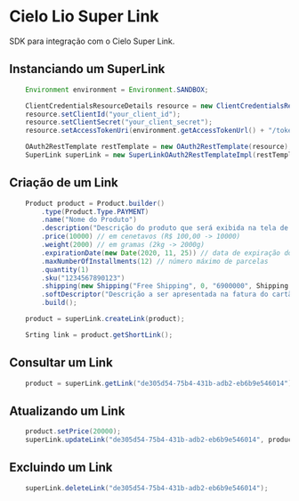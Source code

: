 # Cielo Lio Super Link

SDK para integração com o Cielo Super Link.

## Instanciando um SuperLink

```java
	Environment environment = Environment.SANDBOX;

	ClientCredentialsResourceDetails resource = new ClientCredentialsResourceDetails();
	resource.setClientId("your_client_id");
	resource.setClientSecret("your_client_secret");
	resource.setAccessTokenUri(environment.getAccessTokenUrl() + "/token");

	OAuth2RestTemplate restTemplate = new OAuth2RestTemplate(resource);
	SuperLink superLink = new SuperLinkOAuth2RestTemplateImpl(restTemplate, environment);
```

## Criação de um Link

```java
	Product product = Product.builder()
		.type(Product.Type.PAYMENT)
		.name("Nome do Produto")
		.description("Descrição do produto que será exibida na tela de Checkout.")
		.price(10000) // em cenetavos (R$ 100,00 -> 10000)
		.weight(2000) // em gramas (2kg -> 2000g)
		.expirationDate(new Date(2020, 11, 25)) // data de expiração do link
		.maxNumberOfInstallments(12) // número máximo de parcelas
		.quantity(1)
		.sku("1234567890123")
		.shipping(new Shipping("Free Shipping", 0, "6900000", Shipping.Type.FREE))
		.softDescriptor("Descrição a ser apresentada na fatura do cartão.")
		.build();

	product = superLink.createLink(product);

	Srting link = product.getShortLink();
```

## Consultar um Link

```java
	product = superLink.getLink("de305d54-75b4-431b-adb2-eb6b9e546014");
```

## Atualizando um Link

```java
	product.setPrice(20000);
	superLink.updateLink("de305d54-75b4-431b-adb2-eb6b9e546014", product);
```

## Excluindo um Link

```java
	superLink.deleteLink("de305d54-75b4-431b-adb2-eb6b9e546014");
```